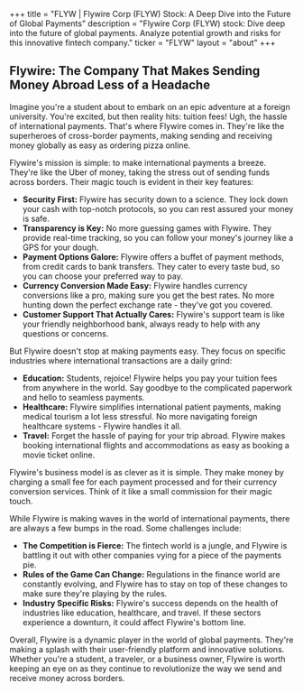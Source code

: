 +++
title = "FLYW |  Flywire Corp (FLYW) Stock: A Deep Dive into the Future of Global Payments"
description = "Flywire Corp (FLYW) stock: Dive deep into the future of global payments. Analyze potential growth and risks for this innovative fintech company."
ticker = "FLYW"
layout = "about"
+++

        


## Flywire: The Company That Makes Sending Money Abroad Less of a Headache

Imagine you're a student about to embark on an epic adventure at a foreign university. You're excited, but then reality hits: tuition fees!  Ugh, the hassle of international payments.  That's where Flywire comes in. They're like the superheroes of cross-border payments, making sending and receiving money globally as easy as ordering pizza online.

Flywire's mission is simple: to make international payments a breeze.  They're like the Uber of money, taking the stress out of sending funds across borders.  Their magic touch is evident in their key features:

* **Security First:** Flywire has security down to a science. They lock down your cash with top-notch protocols, so you can rest assured your money is safe.
* **Transparency is Key:** No more guessing games with Flywire.  They provide real-time tracking, so you can follow your money's journey like a GPS for your dough.
* **Payment Options Galore:** Flywire offers a buffet of payment methods, from credit cards to bank transfers.  They cater to every taste bud, so you can choose your preferred way to pay.
* **Currency Conversion Made Easy:**  Flywire handles currency conversions like a pro, making sure you get the best rates.  No more hunting down the perfect exchange rate - they've got you covered.
* **Customer Support That Actually Cares:**  Flywire's support team is like your friendly neighborhood bank, always ready to help with any questions or concerns.  

But Flywire doesn't stop at making payments easy. They focus on specific industries where international transactions are a daily grind:

* **Education:**  Students, rejoice! Flywire helps you pay your tuition fees from anywhere in the world.  Say goodbye to the complicated paperwork and hello to seamless payments.
* **Healthcare:** Flywire simplifies international patient payments, making medical tourism a lot less stressful.  No more navigating foreign healthcare systems - Flywire handles it all.
* **Travel:**  Forget the hassle of paying for your trip abroad. Flywire makes booking international flights and accommodations as easy as booking a movie ticket online.  

Flywire's business model is as clever as it is simple. They make money by charging a small fee for each payment processed and for their currency conversion services.  Think of it like a small commission for their magic touch.

While Flywire is making waves in the world of international payments, there are always a few bumps in the road. Some challenges include:

* **The Competition is Fierce:** The fintech world is a jungle, and Flywire is battling it out with other companies vying for a piece of the payments pie.
* **Rules of the Game Can Change:**  Regulations in the finance world are constantly evolving, and Flywire has to stay on top of these changes to make sure they're playing by the rules.
* **Industry Specific Risks:**  Flywire's success depends on the health of industries like education, healthcare, and travel.  If these sectors experience a downturn, it could affect Flywire's bottom line.

Overall, Flywire is a dynamic player in the world of global payments.  They're making a splash with their user-friendly platform and innovative solutions.  Whether you're a student, a traveler, or a business owner, Flywire is worth keeping an eye on as they continue to revolutionize the way we send and receive money across borders. 

        